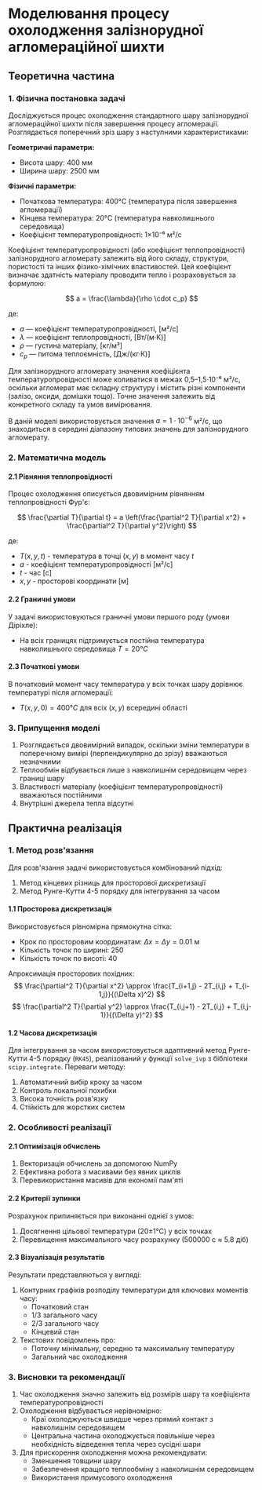 # Моделювання процесу охолодження залізнорудної агломераційної шихти

## Теоретична частина

### 1. Фізична постановка задачі

Досліджується процес охолодження стандартного шару залізнорудної агломераційної шихти після завершення процесу агломерації. Розглядається поперечний зріз шару з наступними характеристиками:

**Геометричні параметри:**
- Висота шару: 400 мм
- Ширина шару: 2500 мм

**Фізичні параметри:**
- Початкова температура: 400°C (температура після завершення агломерації)
- Кінцева температура: 20°C (температура навколишнього середовища)
- Коефіцієнт температуропровідності: 1×10⁻⁶ м²/с

Коефіцієнт температуропровідності (або коефіцієнт теплопровідності) залізнорудного агломерату залежить від його складу, структури, пористості та інших фізико-хімічних властивостей. Цей коефіцієнт визначає здатність матеріалу проводити тепло і розраховується за формулою:

$$ a = \frac{\lambda}{\rho \cdot c_p} $$

де:
- $a$ — коефіцієнт температуропровідності, [м²/с]
- $\lambda$ — коефіцієнт теплопровідності, [Вт/(м·К)]
- $\rho$ — густина матеріалу, [кг/м³]
- $c_p$ — питома теплоємність, [Дж/(кг·К)]

Для залізнорудного агломерату значення коефіцієнта температуропровідності може коливатися в межах 0,5–1,5·10⁻⁶ м²/с, оскільки агломерат має складну структуру і містить різні компоненти (залізо, оксиди, домішки тощо). Точне значення залежить від конкретного складу та умов вимірювання.

В даній моделі використовується значення $a = 1 \cdot 10^{-6}$ м²/с, що знаходиться в середині діапазону типових значень для залізнорудного агломерату.

### 2. Математична модель

#### 2.1 Рівняння теплопровідності

Процес охолодження описується двовимірним рівнянням теплопровідності Фур'є:

$$ \frac{\partial T}{\partial t} = a \left(\frac{\partial^2 T}{\partial x^2} + \frac{\partial^2 T}{\partial y^2}\right) $$

де:
- $T(x,y,t)$ - температура в точці $(x,y)$ в момент часу $t$
- $a$ - коефіцієнт температуропровідності [м²/с]
- $t$ - час [с]
- $x, y$ - просторові координати [м]

#### 2.2 Граничні умови

У задачі використовуються граничні умови першого роду (умови Діріхле):
- На всіх границях підтримується постійна температура навколишнього середовища $T = 20°C$

#### 2.3 Початкові умови

В початковий момент часу температура у всіх точках шару дорівнює температурі після агломерації:
- $T(x,y,0) = 400°C$ для всіх $(x,y)$ всередині області

### 3. Припущення моделі

1. Розглядається двовимірний випадок, оскільки зміни температури в поперечному вимірі (перпендикулярно до зрізу) вважаються незначними
2. Теплообмін відбувається лише з навколишнім середовищем через границі шару
3. Властивості матеріалу (коефіцієнт температуропровідності) вважаються постійними
4. Внутрішні джерела тепла відсутні

## Практична реалізація

### 1. Метод розв'язання

Для розв'язання задачі використовується комбінований підхід:
1. Метод кінцевих різниць для просторової дискретизації
2. Метод Рунге-Кутти 4-5 порядку для інтегрування за часом

#### 1.1 Просторова дискретизація

Використовується рівномірна прямокутна сітка:
- Крок по просторовим координатам: $\Delta x = \Delta y = 0.01$ м
- Кількість точок по ширині: 250
- Кількість точок по висоті: 40

Апроксимація просторових похідних:
$$ \frac{\partial^2 T}{\partial x^2} \approx \frac{T_{i+1,j} - 2T_{i,j} + T_{i-1,j}}{(\Delta x)^2} $$
$$ \frac{\partial^2 T}{\partial y^2} \approx \frac{T_{i,j+1} - 2T_{i,j} + T_{i,j-1}}{(\Delta y)^2} $$

#### 1.2 Часова дискретизація

Для інтегрування за часом використовується адаптивний метод Рунге-Кутти 4-5 порядку (`RK45`), реалізований у функції `solve_ivp` з бібліотеки `scipy.integrate`. Переваги методу:
1. Автоматичний вибір кроку за часом
2. Контроль локальної похибки
3. Висока точність розв'язку
4. Стійкість для жорстких систем

### 2. Особливості реалізації

#### 2.1 Оптимізація обчислень

1. Векторизація обчислень за допомогою NumPy
2. Ефективна робота з масивами без явних циклів
3. Перевикористання масивів для економії пам'яті

#### 2.2 Критерії зупинки

Розрахунок припиняється при виконанні однієї з умов:
1. Досягнення цільової температури (20±1°C) у всіх точках
2. Перевищення максимального часу розрахунку (500000 с ≈ 5.8 діб)

#### 2.3 Візуалізація результатів

Результати представляються у вигляді:
1. Контурних графіків розподілу температури для ключових моментів часу:
   - Початковий стан
   - 1/3 загального часу
   - 2/3 загального часу
   - Кінцевий стан
2. Текстових повідомлень про:
   - Поточну мінімальну, середню та максимальну температуру
   - Загальний час охолодження

### 3. Висновки та рекомендації

1. Час охолодження значно залежить від розмірів шару та коефіцієнта температуропровідності
2. Охолодження відбувається нерівномірно:
   - Краї охолоджуються швидше через прямий контакт з навколишнім середовищем
   - Центральна частина охолоджується повільніше через необхідність відведення тепла через сусідні шари
3. Для прискорення охолодження можна рекомендувати:
   - Зменшення товщини шару
   - Забезпечення кращого теплообміну з навколишнім середовищем
   - Використання примусового охолодження
